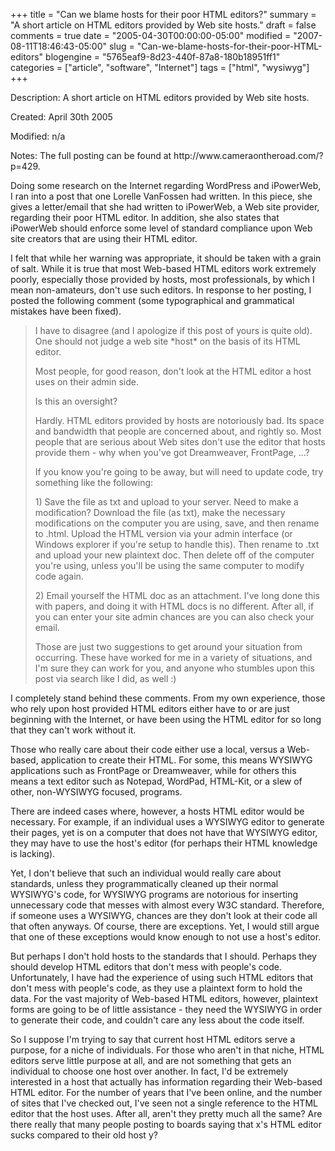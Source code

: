 +++
title = "Can we blame hosts for their poor HTML editors?"
summary = "A short article on HTML editors provided by Web site hosts."
draft = false
comments = true
date = "2005-04-30T00:00:00-05:00"
modified = "2007-08-11T18:46:43-05:00"
slug = "Can-we-blame-hosts-for-their-poor-HTML-editors"
blogengine = "5765eaf9-8d23-440f-87a8-180b18951ff1"
categories = ["article", "software", "Internet"]
tags = ["html", "wysiwyg"]
+++

<div class="WPArticleInfo">
<p>
Description: A short article on HTML editors provided by Web site hosts.
</p>
<p>
Created: April 30th 2005
</p>
<p>
Modified: n/a
</p>
<p>
Notes: The full posting can be found at http://www.cameraontheroad.com/?p=429.
</p>
</div>
<!--more-->
<p>
Doing some research on the Internet regarding WordPress and iPowerWeb, I ran into a post that one Lorelle VanFossen had written.  In this piece, she gives a letter/email that she had written to iPowerWeb, a Web site provider, regarding their poor HTML editor.  In addition, she also states that iPowerWeb should enforce some level of standard compliance upon Web site creators that are using their HTML editor.
</p>
<p>
I felt that while her warning was appropriate, it should be taken with a grain of salt.  While it is true that most Web-based HTML editors work extremely poorly, especially those provided by hosts, most professionals, by which I mean non-amateurs, don&#39;t use such editors.  In response to her posting, I posted the following comment (some typographical and grammatical mistakes have been fixed).
</p>
<blockquote>
	<p>
	I have to disagree (and I apologize if this post of yours is quite old).  One should not judge a web site *host* on the basis of its HTML editor.
	</p>
	<p>
	Most people, for good reason, don&#39;t look at the HTML editor a host uses on their admin side.
	</p>
	<p>
	Is this an oversight?
	</p>
	<p>
	Hardly.  HTML editors provided by hosts are notoriously bad.  Its space and bandwidth that people are concerned about, and rightly so.  Most people that are serious about Web sites don&#39;t use the editor that hosts provide them - why when you&#39;ve got Dreamweaver, FrontPage, ...?
	</p>
	<p>
	If you know you&#39;re going to be away, but will need to update code, try something like the following:
	</p>
	<p>
	1) Save the file as txt and upload to your server.  Need to make a modification?  Download the file (as txt), make the necessary modifications on the computer you are using, save, and then rename to .html.  Upload the HTML version via your admin interface (or Windows explorer if you&#39;re setup to handle this).  Then rename to .txt and upload your new plaintext doc.  Then delete off of the computer you&#39;re using, unless you&#39;ll be using the same computer to modify code again.
	</p>
	<p>
	2) Email yourself the HTML doc as an attachment.  I&#39;ve long done this with papers, and doing it with HTML docs is no different.  After all, if you can enter your site admin chances are you can also check your email.
	</p>
	<p>
	Those are just two suggestions to get around your situation from occurring.  These have worked for me in a variety of situations, and I&#39;m sure they can work for you, and anyone who stumbles upon this post via search like I did, as well :)
	</p>
</blockquote>
<p>
I completely stand behind these comments.  From my own experience, those who rely upon host provided HTML editors either have to or are just beginning with the Internet, or have been using the HTML editor for so long that they can&#39;t work without it.
</p>
<!--adsense-->
<p>
Those who really care about their code either use a local, versus a Web-based, application to create their HTML.  For some, this means WYSIWYG applications such as FrontPage or Dreamweaver, while for others this means a text editor such as Notepad, WordPad, HTML-Kit, or a slew of other, non-WYSIWYG focused, programs.
</p>
<p>
There are indeed cases where, however, a hosts HTML editor would be necessary.  For example, if an individual uses a WYSIWYG editor to generate their pages, yet is on a computer that does not have that WYSIWYG editor, they may have to use the host&#39;s editor (for perhaps their HTML knowledge is lacking).
</p>
<p>
Yet, I don&#39;t believe that such an individual would really care about standards, unless they programmatically cleaned up their normal WYSIWYG&#39;s code, for WYSIWYG programs are notorious for inserting unnecessary code that messes with almost every W3C standard.  Therefore, if someone uses a WYSIWYG, chances are they don&#39;t look at their code all that often anyways.  Of course, there are exceptions.  Yet, I would still argue that one of these exceptions would know enough to not use a host&#39;s editor.
</p>
<p>
But perhaps I don&#39;t hold hosts to the standards that I should.  Perhaps they should develop HTML editors that don&#39;t mess with people&#39;s code.  Unfortunately, I have had the experience of using such HTML editors that don&#39;t mess with people&#39;s code, as they use a plaintext form to hold the data.  For the vast majority of Web-based HTML editors, however, plaintext forms are going to be of little assistance - they need the WYSIWYG in order to generate their code, and couldn&#39;t care any less about the code itself.
</p>
<p>
So I suppose I&#39;m trying to say that current host HTML editors serve a purpose, for a niche of individuals.  For those who aren&#39;t in that niche, HTML editors serve little purpose at all, and are not something that gets an individual to choose one host over another.  In fact, I&#39;d be extremely interested in a host that actually has information regarding their Web-based HTML editor.  For the number of years that I&#39;ve been online, and the number of sites that I&#39;ve checked out, I&#39;ve seen not a single reference to the HTML editor that the host uses.  After all, aren&#39;t they pretty much all the same?  Are there really that many people posting to boards saying that x&#39;s HTML editor sucks compared to their old host y?
</p>

